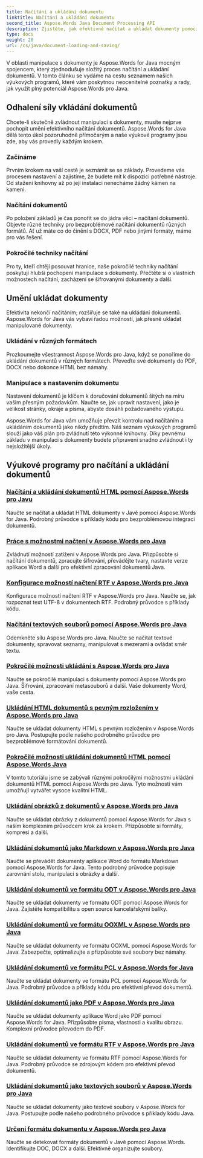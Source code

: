 ```yaml
---
title: Načítání a ukládání dokumentu
linktitle: Načítání a ukládání dokumentu
second_title: Aspose.Words Java Document Processing API
description: Zjistěte, jak efektivně načítat a ukládat dokumenty pomocí Aspose.Words for Java v našem přehledném seznamu výukových programů. Snadná manipulace s hlavním dokumentem.
type: docs
weight: 20
url: /cs/java/document-loading-and-saving/
---
```



V oblasti manipulace s dokumenty je Aspose.Words for Java mocným spojencem, který zjednodušuje složitý proces načítání a ukládání dokumentů. V tomto článku se vydáme na cestu seznamem našich výukových programů, které vám poskytnou neocenitelné poznatky a rady, jak využít plný potenciál Aspose.Words pro Java.

## Odhalení síly vkládání dokumentů

Chcete-li skutečně zvládnout manipulaci s dokumenty, musíte nejprve pochopit umění efektivního načítání dokumentů. Aspose.Words for Java dělá tento úkol pozoruhodně přímočarým a naše výukové programy jsou zde, aby vás provedly každým krokem.

### Začínáme

Prvním krokem na vaší cestě je seznámit se se základy. Provedeme vás procesem nastavení a zajistíme, že budete mít k dispozici potřebné nástroje. Od stažení knihovny až po její instalaci nenecháme žádný kámen na kameni.

### Načítání dokumentů

Po položení základů je čas ponořit se do jádra věci – načítání dokumentů. Objevte různé techniky pro bezproblémové načítání dokumentů různých formátů. Ať už máte co do činění s DOCX, PDF nebo jinými formáty, máme pro vás řešení.

### Pokročilé techniky načítání

Pro ty, kteří chtějí posouvat hranice, naše pokročilé techniky načítání poskytují hlubší pochopení manipulace s dokumenty. Přečtěte si o vlastních možnostech načítání, zacházení se šifrovanými dokumenty a další.

## Umění ukládat dokumenty

Efektivita nekončí načítáním; rozšiřuje se také na ukládání dokumentů. Aspose.Words for Java vás vybaví řadou možností, jak přesně ukládat manipulované dokumenty.

### Ukládání v různých formátech

Prozkoumejte všestrannost Aspose.Words pro Java, když se ponoříme do ukládání dokumentů v různých formátech. Převeďte své dokumenty do PDF, DOCX nebo dokonce HTML bez námahy.

### Manipulace s nastavením dokumentu

Nastavení dokumentů je klíčem k doručování dokumentů šitých na míru vašim přesným požadavkům. Naučte se, jak upravit nastavení, jako je velikost stránky, okraje a písma, abyste dosáhli požadovaného výstupu.

Aspose.Words for Java vám umožňuje převzít kontrolu nad načítáním a ukládáním dokumentů jako nikdy předtím. Náš seznam výukových programů slouží jako váš plán pro zvládnutí této výkonné knihovny. Díky pevnému základu v manipulaci s dokumenty budete připraveni snadno zvládnout i ty nejsložitější úkoly.

## Výukové programy pro načítání a ukládání dokumentů
### [Načítání a ukládání dokumentů HTML pomocí Aspose.Words pro Javu](./loading-and-saving-html-documents/)
Naučte se načítat a ukládat HTML dokumenty v Javě pomocí Aspose.Words for Java. Podrobný průvodce s příklady kódu pro bezproblémovou integraci dokumentů.
### [Práce s možnostmi načtení v Aspose.Words pro Java](./using-load-options/)
Zvládnutí možností zatížení v Aspose.Words pro Java. Přizpůsobte si načítání dokumentů, zpracujte šifrování, převádějte tvary, nastavte verze aplikace Word a další pro efektivní zpracování dokumentů Java.
### [Konfigurace možností načtení RTF v Aspose.Words pro Java](./configuring-rtf-load-options/)
Konfigurace možností načtení RTF v Aspose.Words pro Java. Naučte se, jak rozpoznat text UTF-8 v dokumentech RTF. Podrobný průvodce s příklady kódu.
### [Načítání textových souborů pomocí Aspose.Words pro Java](./loading-text-files/)
Odemkněte sílu Aspose.Words pro Java. Naučte se načítat textové dokumenty, spravovat seznamy, manipulovat s mezerami a ovládat směr textu.
### [Pokročilé možnosti ukládání s Aspose.Words pro Java](./advance-saving-options/)
Naučte se pokročilé manipulaci s dokumenty pomocí Aspose.Words pro Java. Šifrování, zpracování metasouborů a další. Vaše dokumenty Word, vaše cesta.
### [Ukládání HTML dokumentů s pevným rozložením v Aspose.Words pro Java](./saving-html-documents-with-fixed-layout/)
Naučte se ukládat dokumenty HTML s pevným rozložením v Aspose.Words pro Java. Postupujte podle našeho podrobného průvodce pro bezproblémové formátování dokumentů.
### [Pokročilé možnosti ukládání dokumentů HTML pomocí Aspose.Words Java](./advance-html-documents-saving-options/)
V tomto tutoriálu jsme se zabývali různými pokročilými možnostmi ukládání dokumentů HTML pomocí Aspose.Words pro Java. Tyto možnosti vám umožňují vytvářet vysoce kvalitní HTML.
### [Ukládání obrázků z dokumentů v Aspose.Words pro Java](./saving-images-from-documents/)
Naučte se ukládat obrázky z dokumentů pomocí Aspose.Words for Java s naším komplexním průvodcem krok za krokem. Přizpůsobte si formáty, kompresi a další.
### [Ukládání dokumentů jako Markdown v Aspose.Words pro Java](./saving-documents-as-markdown/)
Naučte se převádět dokumenty aplikace Word do formátu Markdown pomocí Aspose.Words for Java. Tento podrobný průvodce popisuje zarovnání stolu, manipulaci s obrázky a další.
### [Ukládání dokumentů ve formátu ODT v Aspose.Words pro Java](./saving-documents-as-odt-format/)
Naučte se ukládat dokumenty ve formátu ODT pomocí Aspose.Words for Java. Zajistěte kompatibilitu s open source kancelářskými balíky. 
### [Ukládání dokumentů ve formátu OOXML v Aspose.Words pro Java](./saving-documents-as-ooxml-format/)
Naučte se ukládat dokumenty ve formátu OOXML pomocí Aspose.Words for Java. Zabezpečte, optimalizujte a přizpůsobte své soubory bez námahy. 
### [Ukládání dokumentů ve formátu PCL v Aspose.Words for Java](./saving-documents-as-pcl-format/)
Naučte se ukládat dokumenty ve formátu PCL pomocí Aspose.Words for Java. Podrobný průvodce a příklady kódu pro efektivní převod dokumentů.
### [Ukládání dokumentů jako PDF v Aspose.Words pro Java](./saving-documents-as-pdf/)
Naučte se ukládat dokumenty aplikace Word jako PDF pomocí Aspose.Words for Java. Přizpůsobte písma, vlastnosti a kvalitu obrazu. Komplexní průvodce převodem do PDF.
### [Ukládání dokumentů ve formátu RTF v Aspose.Words pro Java](./saving-documents-as-rtf-format/)
Naučte se ukládat dokumenty ve formátu RTF pomocí Aspose.Words for Java. Podrobný průvodce se zdrojovým kódem pro efektivní převod dokumentů.
### [Ukládání dokumentů jako textových souborů v Aspose.Words pro Java](./saving-documents-as-text-files/)
Naučte se ukládat dokumenty jako textové soubory v Aspose.Words for Java. Postupujte podle našeho podrobného průvodce s příklady kódu Java.
### [Určení formátu dokumentu v Aspose.Words pro Java](./determining-document-format/)
Naučte se detekovat formáty dokumentů v Javě pomocí Aspose.Words. Identifikujte DOC, DOCX a další. Efektivně organizujte soubory.